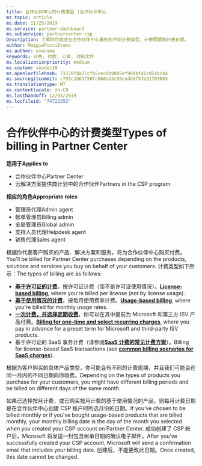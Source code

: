 ```yaml
---
title: 合作伙伴中心的计费类型 |合作伙伴中心
ms.topic: article
ms.date: 11/25/2019
ms.service: partner-dashboard
ms.subservice: partnercenter-csp
Description: 了解你可能会在合作伙伴中心看到的不同计费类型、计费周期和计费日期。
author: MaggiePucciEvans
ms.author: evansma
keywords: 计费, 付款, 订单, 对帐文件
ms.localizationpriority: medium
ms.custom: seodec18
ms.openlocfilehash: 73378fda27cfb5cec8b9805ef90dbfa1c854bc44
ms.sourcegitcommit: c793c1b61f50fc0b0a12c95cedd9f57b31703093
ms.translationtype: MT
ms.contentlocale: zh-CN
ms.lasthandoff: 12/03/2019
ms.locfileid: "74722253"
---
```

# <a name="types-of-billing-in-partner-center"></a><span data-ttu-id="c8063-104">合作伙伴中心的计费类型</span><span class="sxs-lookup"><span data-stu-id="c8063-104">Types of billing in Partner Center</span></span>

<span data-ttu-id="c8063-105">**适用于**</span><span class="sxs-lookup"><span data-stu-id="c8063-105">**Applies to**</span></span>

- <span data-ttu-id="c8063-106">合作伙伴中心</span><span class="sxs-lookup"><span data-stu-id="c8063-106">Partner Center</span></span>
- <span data-ttu-id="c8063-107">云解决方案提供商计划中的合作伙伴</span><span class="sxs-lookup"><span data-stu-id="c8063-107">Partners in the CSP program</span></span>

<span data-ttu-id="c8063-108">**相应的角色**</span><span class="sxs-lookup"><span data-stu-id="c8063-108">**Appropriate roles**</span></span>

- <span data-ttu-id="c8063-109">管理员代理</span><span class="sxs-lookup"><span data-stu-id="c8063-109">Admin agent</span></span>
- <span data-ttu-id="c8063-110">帐单管理员</span><span class="sxs-lookup"><span data-stu-id="c8063-110">Billing admin</span></span>
- <span data-ttu-id="c8063-111">全局管理员</span><span class="sxs-lookup"><span data-stu-id="c8063-111">Global admin</span></span>
- <span data-ttu-id="c8063-112">支持人员代理</span><span class="sxs-lookup"><span data-stu-id="c8063-112">Helpdesk agent</span></span>
- <span data-ttu-id="c8063-113">销售代理</span><span class="sxs-lookup"><span data-stu-id="c8063-113">Sales agent</span></span>

<span data-ttu-id="c8063-114">根据你代表客户购买的产品、解决方案和服务，将为合作伙伴中心购买付费。</span><span class="sxs-lookup"><span data-stu-id="c8063-114">You'll be billed for Partner Center purchases depending on the products, solutions and services you buy on behalf of your customers.</span></span> <span data-ttu-id="c8063-115">计费类型如下所示：</span><span class="sxs-lookup"><span data-stu-id="c8063-115">The types of billing are as follows:</span></span>

- <span data-ttu-id="c8063-116">[**基于许可证的计费**](license-based-billing.md)，按许可证计费（而不是许可证使用情况）。</span><span class="sxs-lookup"><span data-stu-id="c8063-116">[**License-based billing**](license-based-billing.md), where you're billed per license (not by license usage).</span></span>
- <span data-ttu-id="c8063-117">[**基于使用情况的计费**](usage-based-billing.md)，按每月使用费率计费。</span><span class="sxs-lookup"><span data-stu-id="c8063-117">[**Usage-based billing**](usage-based-billing.md), where you're billed for monthly usage rates.</span></span>
- <span data-ttu-id="c8063-118">[**一次计费，并选择定期收费**](one-time-and-recurring-billing.md)，你可以在其中提前为 Microsoft 和第三方 ISV 产品付费。</span><span class="sxs-lookup"><span data-stu-id="c8063-118">[**Billing for one-time and select recurring charges**](one-time-and-recurring-billing.md), where you pay in advance for a preset term for Microsoft and third-party ISV products.</span></span>
- <span data-ttu-id="c8063-119">基于许可证的 SaaS 事务计费（请参阅[**SaaS 计费的常见计费方案**](common-billing-scenarios-saas.md)）。</span><span class="sxs-lookup"><span data-stu-id="c8063-119">Billing for license-based SaaS transactions (see [**common billing scenarios for SaaS charges**](common-billing-scenarios-saas.md)).</span></span>

<span data-ttu-id="c8063-120">根据为客户购买的具体产品类型，你可能会有不同的计费周期，并且我们可能会在同一月内的不同日期向你收费。</span><span class="sxs-lookup"><span data-stu-id="c8063-120">Depending on the types of products you purchase for your customers, you might have different billing periods and be billed on different days of the same month.</span></span>

<span data-ttu-id="c8063-121">如果已选择按月计费，或已购买按月计费的基于使用情况的产品，则每月计费日期是在合作伙伴中心创建 CSP 帐户时所选月份的日期。</span><span class="sxs-lookup"><span data-stu-id="c8063-121">If you’ve chosen to be billed monthly or if you’ve bought usage-based products that are billed monthly, your monthly billing date is the day of the month you selected when you created your CSP account on Partner Center.</span></span> <span data-ttu-id="c8063-122">成功创建了 CSP 帐户后，Microsoft 将发送一封包含帐单日期的确认电子邮件。</span><span class="sxs-lookup"><span data-stu-id="c8063-122">After you’ve successfully created your CSP account, Microsoft will send a confirmation email that includes your billing date.</span></span> <span data-ttu-id="c8063-123">创建后，不能更改此日期。</span><span class="sxs-lookup"><span data-stu-id="c8063-123">Once created, this date cannot be changed.</span></span>
